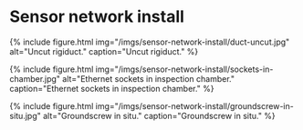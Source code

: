 # Sensor network install

{% include figure.html img="/imgs/sensor-network-install/duct-uncut.jpg" alt="Uncut rigiduct." caption="Uncut rigiduct." %}

{% include figure.html img="/imgs/sensor-network-install/sockets-in-chamber.jpg" alt="Ethernet sockets in inspection chamber." caption="Ethernet sockets in inspection chamber." %}

{% include figure.html img="/imgs/sensor-network-install/groundscrew-in-situ.jpg" alt="Groundscrew in situ." caption="Groundscrew in situ." %}
